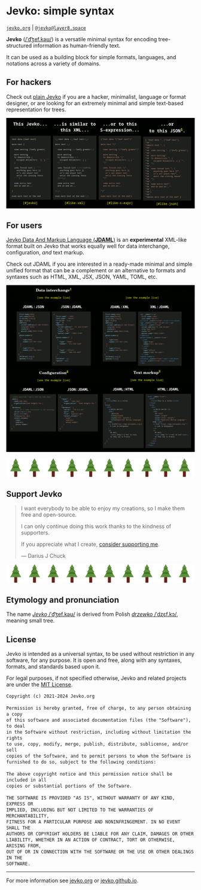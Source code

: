 # Jevko: simple syntax 

[`jevko.org`](https://jevko.org) | <a rel="me" href="https://layer8.space/@jevko">`@jevko@layer8.space`</a>

**Jevko** ([/ˈd͡ʒef.kəʊ/](#etymology-and-pronunciation)) is a versatile minimal syntax for encoding tree-structured information as human-friendly text.

It can be used as a building block for simple formats, languages, and notations across a variety of domains.

## For hackers

Check out [plain Jevko](https://jevko.org/#plain-jevko) if you are a hacker, minimalist, language or format designer, or are looking for an extremely minimal and simple text-based representation for trees.

[![Jevko alongside XML, S-expression, and JSON](https://raw.githubusercontent.com/jevko/.github/main/profile/jevko.gif)](https://jevko.org/#plain-jevko)

## For users

[Jevko Data And Markup Language (**JDAML**)](https://jevko.org/#jdaml) is an **experimental** XML-like format built on Jevko that works equally well for data interchange, configuration, *and* text markup. 

Check out JDAML if you are interested in a ready-made minimal and simple unified format that can be a complement or an alternative to formats and syntaxes such as HTML, XML, JSX, JSON, YAML, TOML, etc.

[![JDAML alongside JSON and HTML](https://raw.githubusercontent.com/jevko/.github/main/profile/jdaml.gif)](https://jevko.org/#jdaml)

![decoration](jevkos.png)

## Support Jevko

> I want everybody to be able to enjoy my creations, so I make them free and open-source.
>
> I can only continue doing this work thanks to the kindness of supporters.
>
> If you appreciate what I create, [consider supporting me](https://xtao.org/support.html).
>
> &mdash; Darius J Chuck

![decoration](jevkos.png)

<!-- * [resources.md](https://github.com/jevko/jevko/blob/master/resources.md)

* [parsers.md](https://github.com/jevko/jevko/blob/master/parsers.md)

* [formats.md](https://github.com/jevko/jevko/blob/master/formats.md)

* [variants-and-extensions.md](https://github.com/jevko/jevko/blob/master/variants-and-extensions.md)

* [tools.md](https://github.com/jevko/jevko/blob/master/tools.md)

* [various.md](https://github.com/jevko/jevko/blob/master/various.md) -->

## Etymology and pronunciation

The name [*Jevko* /ˈd͡ʒef.kəʊ/](http://ipa-reader.xyz/?text=%CB%88d%CD%A1%CA%92ef.k%C9%99%CA%8A&voice=Joey) is derived from Polish [*drzewko* /ˈdʐɛf.kɔ/](https://en.wiktionary.org/wiki/drzewko), meaning small tree.

## License

Jevko is intended as a universal syntax, to be used without restriction in any software, for any purpose. It is open and free, along with any syntaxes, formats, and standards based upon it.

For legal purposes, if not specified otherwise, Jevko and related projects are under the [MIT License](https://choosealicense.com/licenses/mit/).

```
Copyright (c) 2021-2024 Jevko.org

Permission is hereby granted, free of charge, to any person obtaining a copy
of this software and associated documentation files (the "Software"), to deal
in the Software without restriction, including without limitation the rights
to use, copy, modify, merge, publish, distribute, sublicense, and/or sell
copies of the Software, and to permit persons to whom the Software is
furnished to do so, subject to the following conditions:

The above copyright notice and this permission notice shall be included in all
copies or substantial portions of the Software.

THE SOFTWARE IS PROVIDED "AS IS", WITHOUT WARRANTY OF ANY KIND, EXPRESS OR
IMPLIED, INCLUDING BUT NOT LIMITED TO THE WARRANTIES OF MERCHANTABILITY,
FITNESS FOR A PARTICULAR PURPOSE AND NONINFRINGEMENT. IN NO EVENT SHALL THE
AUTHORS OR COPYRIGHT HOLDERS BE LIABLE FOR ANY CLAIM, DAMAGES OR OTHER
LIABILITY, WHETHER IN AN ACTION OF CONTRACT, TORT OR OTHERWISE, ARISING FROM,
OUT OF OR IN CONNECTION WITH THE SOFTWARE OR THE USE OR OTHER DEALINGS IN THE
SOFTWARE.
```

***

For more information see [jevko.org](https://jevko.org) or [jevko.github.io](https://jevko.github.io).